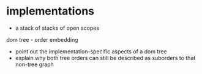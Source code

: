 
# implementations
- a stack of stacks of open scopes

dom tree - order embedding
- point out the implementation-specific aspects of a dom tree
- explain why both tree orders can still be described as
  suborders to that non-tree graph
